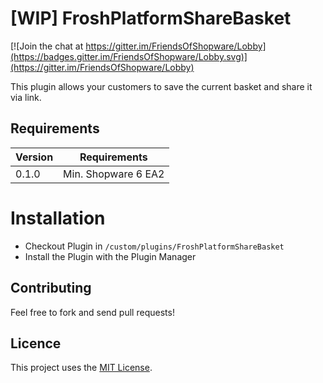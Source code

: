 # [WIP] FroshPlatformShareBasket

[![Join the chat at https://gitter.im/FriendsOfShopware/Lobby](https://badges.gitter.im/FriendsOfShopware/Lobby.svg)](https://gitter.im/FriendsOfShopware/Lobby)

This plugin allows your customers to save the current basket and share it via link.


## Requirements

| Version 	| Requirements               	|
|---------	|----------------------------	|
| 0.1.0    	| Min. Shopware 6 EA2 	        |


# Installation

* Checkout Plugin in `/custom/plugins/FroshPlatformShareBasket`
* Install the Plugin with the Plugin Manager


## Contributing

Feel free to fork and send pull requests!


## Licence

This project uses the [MIT License](LICENCE.md).
